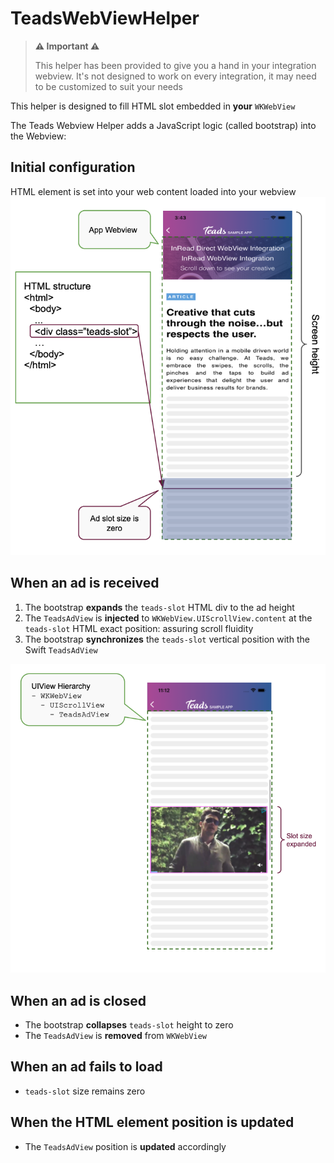 #  TeadsWebViewHelper

> **⚠️ Important ⚠️** 
>
>This helper has been provided to give you a hand in your integration webview.
> It's not designed to work on every integration, it may need to be customized to suit your needs

This helper is designed to fill HTML slot embedded in **your** `WKWebView` 

The Teads Webview Helper adds a JavaScript logic (called bootstrap) into the Webview: 

## Initial configuration
HTML element is set into your web content loaded into your webview
<img src="./README_Webview_configuration.png">

## When an ad is received
1. The bootstrap **expands** the `teads-slot` HTML div to the ad height
2. The `TeadsAdView` is **injected** to `WKWebView.UIScrollView.content` at the `teads-slot` HTML exact position: assuring scroll fluidity 
3. The bootstrap **synchronizes** the `teads-slot` vertical position with the Swift `TeadsAdView`

<img src="./README_Webview_hierarchy.png">

## When an ad is closed
- The bootstrap **collapses** `teads-slot` height to zero
- The `TeadsAdView` is **removed** from `WKWebView`

## When an ad fails to load
- `teads-slot` size remains zero 

## When the HTML element position is updated
- The `TeadsAdView` position is **updated** accordingly
